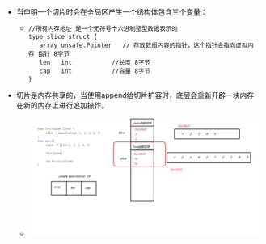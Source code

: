 + 当申明一个切片时会在全局区产生一个结构体包含三个变量：

  + ```
    //所有内存地址 是一个无符号十六进制整型数据表示的
    type slice struct {
       array unsafe.Pointer   // 存放数组内容的指针，这个指针会指向虚拟内存 指针 8字节
       len   int           //长度 8字节
       cap   int           //容量 8字节
    }
    ```

+ 切片是内存共享的，当使用append给切片扩容时，底层会重新开辟一块内存在新的内存上进行追加操作。

  + ![05切片的值传递](./img\05切片的值传递.png)

